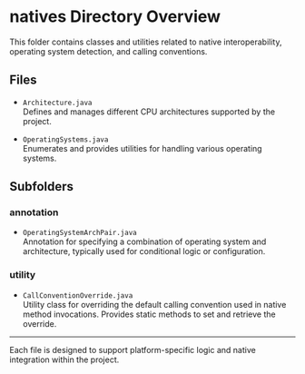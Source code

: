 # natives Directory Overview

This folder contains classes and utilities related to native interoperability, operating system detection, and calling conventions.

## Files

- `Architecture.java`  
  Defines and manages different CPU architectures supported by the project.

- `OperatingSystems.java`  
  Enumerates and provides utilities for handling various operating systems.

## Subfolders

### annotation

- `OperatingSystemArchPair.java`  
  Annotation for specifying a combination of operating system and architecture, typically used for conditional logic or configuration.

### utility

- `CallConventionOverride.java`  
  Utility class for overriding the default calling convention used in native method invocations. Provides static methods to set and retrieve the override.

---

Each file is designed to support platform-specific logic and native integration within the project.
